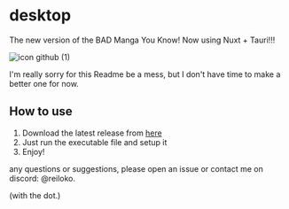 # desktop
The new version of the BAD Manga You Know!
Now using Nuxt + Tauri!!!

![icon github (1)](https://github.com/user-attachments/assets/18c5ed4c-962b-4671-be6b-952b99c9fcfe)

I'm really sorry for this Readme be a mess, but I don't have time to make a better one for now.

## How to use
1. Download the latest release from [here](https://github.com/manga-you-know/desktop/releases)
2. Just run the executable file and setup it
3. Enjoy!

any questions or suggestions, please open an issue or contact me on discord: @reiloko. 

(with the dot.)
